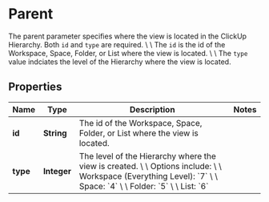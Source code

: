 

# Parent

The parent parameter specifies where the view is located in the ClickUp Hierarchy. Both `id` and `type` are required. \\  \\ The `id` is the id of the Workspace, Space, Folder, or List where the view is located. \\  \\ The `type` value indciates the level of the Hierarchy where the view is located.

## Properties

| Name | Type | Description | Notes |
|------------ | ------------- | ------------- | -------------|
|**id** | **String** | The id of the Workspace, Space, Folder, or List where the view is located. |  |
|**type** | **Integer** | The level of the Hierarchy where the view is created. \\  \\ Options include: \\  \\ Workspace (Everything Level): &#x60;7&#x60; \\  \\ Space: &#x60;4&#x60; \\  \\ Folder: &#x60;5&#x60; \\  \\ List: &#x60;6&#x60; |  |



